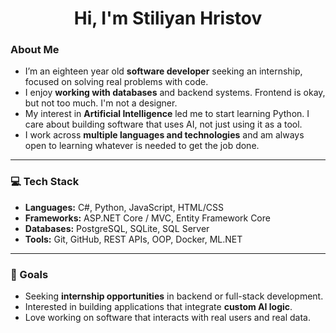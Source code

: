 <h1 align="center">Hi, I'm Stiliyan Hristov</h1>

### About Me

- I’m an eighteen year old **software developer** seeking an internship, focused on solving real problems with code.
- I enjoy **working with databases** and backend systems. Frontend is okay, but not too much. I'm not a designer.
- My interest in **Artificial Intelligence** led me to start learning Python. I care about building software that uses AI, not just using it as a tool.
- I work across **multiple languages and technologies** and am always open to learning whatever is needed to get the job done.

---
### 💻 Tech Stack

- **Languages:** C#, Python, JavaScript, HTML/CSS  
- **Frameworks:** ASP.NET Core / MVC, Entity Framework Core  
- **Databases:** PostgreSQL, SQLite, SQL Server  
- **Tools:** Git, GitHub, REST APIs, OOP, Docker, ML.NET
---
### 🎯 Goals
- Seeking **internship opportunities** in backend or full-stack development.
- Interested in building applications that integrate **custom AI logic**.
- Love working on software that interacts with real users and real data.
